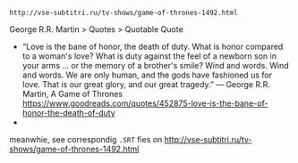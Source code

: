     http://vse-subtitri.ru/tv-shows/game-of-thrones-1492.html

George R.R. Martin > Quotes > Quotable Quote
* “Love is the bane of honor, the death of duty. What is honor compared to a woman's love? What is duty against the feel of a newborn son in your arms ... or the memory of a brother's smile? Wind and words. Wind and words. We are only human, and the gods have fashioned us for love. That is our great glory, and our great tragedy.”
― George R.R. Martin, A Game of Thrones 
https://www.goodreads.com/quotes/452875-love-is-the-bane-of-honor-the-death-of-duty
* 

meanwhie, see correspondig `.SRT` fies on http://vse-subtitri.ru/tv-shows/game-of-thrones-1492.html 
